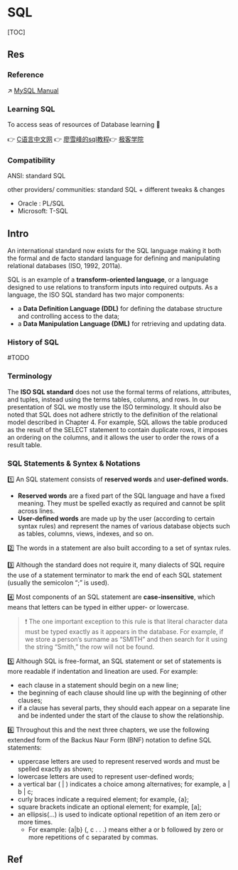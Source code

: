 # SQL

[TOC]



## Res
### Reference
↗ [MySQL Manual](../../👔%20DBMS/Relational%20Database/🌙%20MySQL/📌%20MySQL%20Manual/MySQL%20Manual.md)


### Learning SQL
To access seas of resources of Database learning 🤤 

👉 [C语言中文网](http://c.biancheng.net/mysql/10/)
​👉 [廖雪峰的sql教程](https://www.liaoxuefeng.com/wiki/1177760294764384/1179613436834240)
​👉 [极客学院](https://wiki.jikexueyuan.com/project/mysql/)


### Compatibility
ANSI: standard SQL

other providers/ communities: standard SQL + different tweaks & changes 
- Oracle : PL/SQL
- Microsoft: T-SQL



## Intro
An international standard now exists for the SQL language making it both the formal and de facto standard language for defining and manipulating relational databases (ISO, 1992, 2011a).


SQL is an example of a **transform-oriented language**, or a language designed to use relations to transform inputs into required outputs. As a language, the ISO SQL standard has two major components:
- a **Data Definition Language (DDL)** for defining the database structure and controlling access to the data;
- a **Data Manipulation Language (DML)** for retrieving and updating data.


### History of SQL
#TODO 


### Terminology
The **ISO SQL standard** does not use the formal terms of relations, attributes, and tuples, instead using the terms tables, columns, and rows. In our presentation of SQL we mostly use the ISO terminology. It should also be noted that SQL does not adhere strictly to the definition of the relational model described in Chapter 4. For example, SQL allows the table produced as the result of the SELECT statement to contain duplicate rows, it imposes an ordering on the columns, and it allows the user to order the rows of a result table.


### SQL Statements & Syntex & Notations
1️⃣ An SQL statement consists of **reserved words** and **user-defined words.** 
- **Reserved words** are a fixed part of the SQL language and have a fixed meaning. They must be spelled exactly as required and cannot be split across lines.
- **User-defined words** are made up by the user (according to certain syntax rules) and represent the names of various database objects such as tables, columns, views, indexes, and so on.

2️⃣ The words in a statement are also built according to a set of syntax rules.

3️⃣ Although the standard does not require it, many dialects of SQL require the use of a statement terminator to mark the end of each SQL statement (usually the semicolon “;” is used).

4️⃣ Most components of an SQL statement are **case-insensitive**, which means that letters can be typed in either upper- or lowercase. 

> ❗ The one important exception to this rule is that literal character data must be typed exactly as it appears in the database. For example, if we store a person’s surname as “SMITH” and then search for it using the string “Smith,” the row will not be found.

5️⃣ Although SQL is free-format, an SQL statement or set of statements is more readable if indentation and lineation are used. For example:
- each clause in a statement should begin on a new line;
- the beginning of each clause should line up with the beginning of other clauses;
- if a clause has several parts, they should each appear on a separate line and be indented under the start of the clause to show the relationship.

6️⃣ Throughout this and the next three chapters, we use the following extended form of the Backus Naur Form (BNF) notation to define SQL statements:
- uppercase letters are used to represent reserved words and must be spelled exactly as shown;
- lowercase letters are used to represent user-defined words;
- a vertical bar ( | ) indicates a choice among alternatives; for example, a | b | c;
- curly braces indicate a required element; for example, {a};
- square brackets indicate an optional element; for example, [a];
- an ellipsis(...) is used to indicate optional repetition of an item zero or more times.
	- For example: {a|b} (, c . . .) means either a or b followed by zero or more repetitions of c separated by commas.
## Ref

